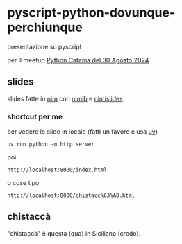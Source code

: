 # pyscript-python-dovunque-perchiunque

presentazione su pyscript

per il meetup [Python Catania del 30 Agosto 2024](https://www.meetup.com/it-IT/python-catania/events/302671524/)

## slides

slides fatte in [nim] con [nimib] e [nimislides]

### shortcut per me

per vedere le slide in locale (fatti un favore e usa [uv])

    uv run python -m http.server

poi:

    http://localhost:8000/index.html

o cose tipo:

    http://localhost:8000/chistacc%C3%A0.html

## chistaccà

"chistaccà" è questa (qua) in Siciliano (credo).


[uv]: https://docs.astral.sh/uv/
[nim]: https://nim-lang.org/
[nimib]: https://github.com/pietroppeter/nimib
[nimislides]: https://github.com/pietroppeter/nimib
